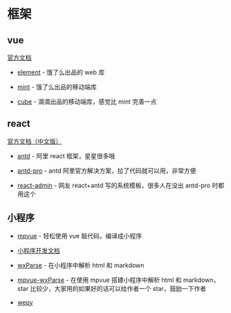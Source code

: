# 框架

## vue

[官方文档](https://cn.vuejs.org/)

- [element](http://element.eleme.io/#/resource) - 饿了么出品的 web 库

- [mint](http://mint-ui.github.io/#!/zh-cn) - 饿了么出品的移动端库

- [cube](https://didi.github.io/cube-ui/#/zh-CN) - 滴滴出品的移动端库，感觉比 mint 完善一点

## react

[官方文档（中文版）](https://doc.react-china.org/)

- [antd](https://ant.design/docs/react/introduce-cn) - 阿里 react 框架，星星很多哦

- [antd-pro](https://pro.ant.design/index-cn) - antd 阿里官方解决方案，拉了代码就可以用，非常方便

- [react-admin](https://github.com/yezihaohao/react-admin) - 网友 react+antd 写的系统模板，很多人在没出 antd-pro 时都用这个

## 小程序

- [mpvue](http://mpvue.com/) - 轻松使用 vue 敲代码，编译成小程序

- [小程序开发文档](https://developers.weixin.qq.com/miniprogram/dev/index.html?t=2018723)

- [wxParse](https://github.com/icindy/wxParse) - 在小程序中解析 html 和 markdown

- [mpvue-wxParse](https://github.com/F-loat/mpvue-wxParse/) - 在使用 mpvue 搭建小程序中解析 html 和 markdown，star 比较少，大家用的如果好的话可以给作者一个 star，鼓励一下作者

- [wepy](https://tencent.github.io/wepy/)

